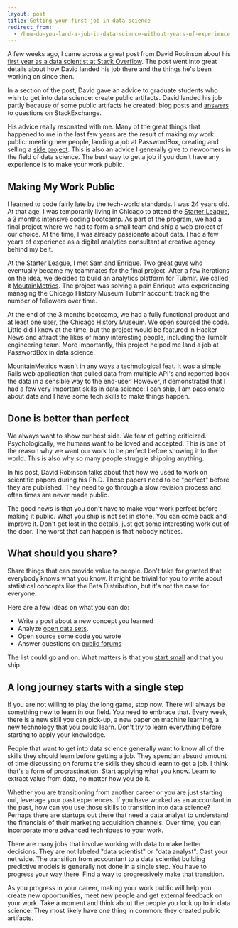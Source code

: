 ```yaml
---
layout: post
title: Getting your first job in data science
redirect_from:
  - /how-do-you-land-a-job-in-data-science-without-years-of-experience.html
---
```


A few weeks ago, I came across a great post from David Robinson about his [first year as a data scientist at Stack Overflow](http://varianceexplained.org/r/year_data_scientist/). The post went into great details about how David landed his job there and the things he's been working on since then. 

In a section of the post, David gave an advice to graduate students who wish to get into data science: create public artifacts. David landed his job partly because of some public artifacts he created: blog posts and [answers](http://stats.stackexchange.com/questions/47771/what-is-the-intuition-behind-beta-distribution) to questions on StackExchange.

His advice really resonated with me. Many of the great things that happened to me in the last few years are the result of making my work public: meeting new people, landing a job at PasswordBox, creating and selling a [side project](http://www.jeannicholashould.com/how-I-bootstrapped-bootstrappersio.html). This is also an advice I generally give to newcomers in the field of data science. The best way to get a job if you don't have any experience is to make your work public.

## Making My Work Public

I learned to code fairly late by the tech-world standards. I was 24 years old. At that age, I was temporarily living in Chicago to attend the [Starter League](http://www.starterleague.com/), a 3 months intensive coding bootcamp. As part of the program, we had a final project where we had to form a small team and ship a web project of our choice. At the time, I was already passionate about data. I had a few years of experience as a digital analytics consultant at creative agency behind my belt. 

At the Starter League, I met [Sam](http://solomon.io/) and [Enrique](http://enriquesportfolio.com/#/). Two great guys who eventually became my teammates for the final project.  After a few iterations on the idea, we decided to build an analytics platform for Tubmlr. We called it [MoutainMetrics](http://web.archive.org/web/20130608034447/http://www.mountainmetrics.com/). The project was solving a pain Enrique was experiencing managing the Chicago History Museum Tubmlr account: tracking the number of followers over time.

At the end of the 3 months bootcamp, we had a fully functional product and at least one user, the Chicago History Museum. We open sourced the code. Little did I know at the time, but the project would be featured in Hacker News and attract the likes of many interesting people, including the Tumblr engineering team. More importantly, this project helped me land a job at PasswordBox in data science.

[comment]: <> (How did it help me land a job?)
MountainMetrics wasn't in any ways a technological feat. It was a simple Rails web application that pulled data from multiple API's and reported back the data in a sensible way to the end-user. However, it demonstrated that I had a few very important skills in data science: I can ship, I am passionate about data and I have some tech skills to make things happen.

## Done is better than perfect
[comment]: <> (What is preventing us from making our work public? What can we do to over come this?)
We always want to show our best side. We fear of getting criticized. Psychologically, we humans want to be loved and accepted. This is one of the reason why we want our work to be perfect before showing it to the world. This is also why so many people struggle shipping anything.

[comment]: <> (Don't get caught up in the details)
In his post, David Robinson talks about that how we used to work on scientific papers during his Ph.D. Those papers need to be "perfect" before they are published. They need to go through a slow revision process and often times are never made public. 

The good news is that you don't have to make your work perfect before making it public. What you ship is not set in stone. You can come back and improve it. Don't get lost in the details, just get some interesting work out of the door. The worst that can happen is that nobody notices. 

## What should you share? 

Share things that can provide value to people. Don't take for granted that everybody knows what you know. It might be trivial for you to write about statistical concepts like the Beta Distribution, but it's not the case for everyone.

Here are a few ideas on what you can do:

- Write a post about a new concept you learned
- Analyze [open data sets](https://github.com/caesar0301/awesome-public-datasets).
- Open source some code you wrote
- Answer questions on [public forums](http://datascience.stackexchange.com/)

The list could go and on. What matters is that you [start small](http://www.jeannicholashould.com/think-smaller.html) and that you ship.

## A long journey starts with a single step

If you are not willing to play the long game, stop now. There will always be something new to learn in our field. You need to embrace that. Every week, there is a new skill you can pick-up, a new paper on machine learning, a new technology that you could learn. Don't try to learn everything before starting to apply your knowledge. 

People that want to get into data science generally want to know all of the skills they should learn before getting a job. They spend an absurd amount of time discussing on forums the skills they should learn to get a job. I think that's a form of procrastination. Start applying what you know. Learn to extract value from data, no matter how you do it. 

[comment]: <> (Move horizontally and vertically)

Whether you are transitioning from another career or you are just starting out, leverage your past experiences. If you have worked as an accountant in the past, how can you use those skills to transition into data science? Perhaps there are startups out there that need a data analyst to understand the financials of their marketing acquisition channels. Over time, you can incorporate more advanced techniques to your work.

There are many jobs that involve working with data to make better decisions. They are not labeled "data scientist" or "data analyst". Cast your net wide. The transition from accountant to a data scientist building predictive models is generally not done in a single step. You have to progress your way there. Find a way to progressively make that transition.

[comment]: <> (Conclusion)
As you progress in your career, making your work public will help you create new opportunities, meet new people and get external feedback on your work. Take a moment and think about the people you look up to in data science. They most likely have one thing in common: they created public artifacts.